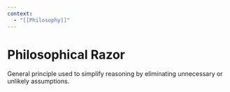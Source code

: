 ```yaml
---
context:
  - "[[Philosophy]]"
---
```


# Philosophical Razor

General principle used to simplify reasoning by eliminating unnecessary or unlikely assumptions.
